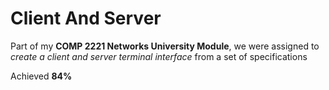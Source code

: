 # Client And Server 

Part of my **COMP 2221 Networks University Module**, we were assigned to _create a client and server terminal interface_ from a set of specifications

Achieved **84%**
